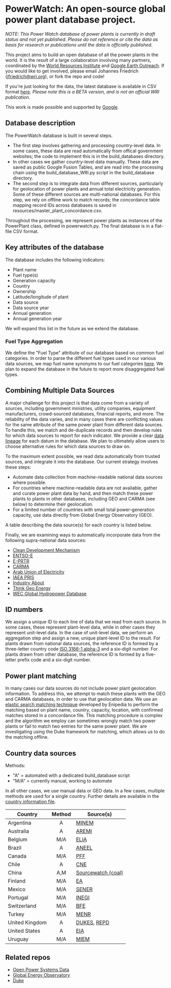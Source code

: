 # PowerWatch: An open-source global power plant database project.

*NOTE: This Power Watch database of power plants is currently in draft status and not yet published. Please do not reference or cite the data as basis for research or publications until the data is officially published.*

This project aims to build an open database of all the power plants in the world. It is the result of a large collaboration involving many partners, coordinated by the [World Resources Institute](https://www.wri.org/) and [Google Earth Outreach](https://www.google.com/earth/outreach/index.html). If you would like to get involved, please email Johannes Friedrich (jfriedrich@wri.org), or fork the repo and code!

If you're just looking for the data, the latest database is available in CSV format [here](https://github.com/wri/powerwatch/blob/master/output_database/). *Please note this is a BETA version, and is not an official WRI publication.*

This work is made possible and supported by [Google](https://www.google.com).

## Database description

The PowerWatch database is built in several steps. 

* The first step involves gathering and processing country-level data. In some cases, these data are read automatically from offical government websites; the code to implement this is in the build_databases directory.
* In other cases we gather country-level data manually. These data are saved as public Google Fusion Tables, and are read into the processing chain using the build_database_WRI.py script in the build_database directory. 
* The second step is to integrate data from different sources, particularly for geolocation of power plants and annual total electricity generation. Some of these different sources are multi-national databases. For this step, we rely on offline work to match records; the concordance table mapping record IDs across databases is saved in resources/master_plant_concordance.csv.

Throughout the processing, we represent power plants as instances of the PowerPlant class, defined in powerwatch.py. The final database is in a flat-file CSV format.

## Key attributes of the database

The database includes the following indicators:

* Plant name
* Fuel type(s)
* Generation capacity
* Country
* Ownership
* Latitude/longitude of plant
* Data source
* Data source year
* Annual generation
* Annual generation year

We will expand this list in the future as we extend the database.

### Fuel Type Aggregation

We define the "Fuel Type" attribute of our database based on common fuel categories. In order to parse the different fuel types used in our various data sources, we map fuel name synonyms to our fuel categories [here](https://github.com/wri/powerwatch/blob/master/resources/fuel_type_thesaurus.csv). We plan to expand the database in the future to report more disaggregated fuel types.

## Combining Multiple Data Sources

A major challenge for this project is that data come from a variety of sources, including government ministries, utility companies, equipment manufacturers, crowd-sourced databases, financial reports, and more. The reliability of the data varies, and in many cases there are conflicting values for the same attribute of the same power plant from different data sources. To handle this, we match and de-duplicate records and then develop rules for which data sources to report for each indicator. We provide a clear [data lineage](https://en.wikipedia.org/wiki/Data_lineage) for each datum in the database. We plan to ultimately allow users to choose alternative rules for which data sources to draw on.

To the maximum extent possible, we read data automatically from trusted sources, and integrate it into the database. Our current strategy involves these steps:

* Automate data collection from machine-readable national data sources where possible. 
* For countries where machine-readable data are not available, gather and curate power plant data by hand, and then match these power plants to plants in other databases, including GEO and CARMA (see below) to determine their geolocation.
* For a limited number of countries with small total power-generation capacity, use data directly from Global Energy Observatory (GEO). 

A table describing the data source(s) for each country is listed below.

Finally, we are examining ways to automatically incorporate data from the following supra-national data sources:

* [Clean Development Mechanism](https://cdm.unfccc.int/Projects/projsearch.html)
* [ENTSO-E](https://www.entsoe.eu/Pages/default.aspx)
* [E-PRTR](http://prtr.ec.europa.eu/)
* [CARMA](http://carma.org/)
* [Arab Union of Electricity](http://www.auptde.org/Default.aspx?lang=en)
* [IAEA PRIS](https://www.iaea.org/pris/)
* [Industry About](http://www.industryabout.com/energy)
* [Think Geo Energy](http://www.thinkgeoenergy.com/map/)
* [WEC Global Hydropower Database](https://www.worldenergy.org/data/resources/resource/hydropower/)

## ID numbers

We assign a unique ID to each line of data that we read from each source. In some cases, these represent plant-level data, while in other cases they represent unit-level data. In the case of unit-level data, we perform an aggregation step and assign a new, unique plant-level ID to the result. For plants drawn from national data sources, the reference ID is formed by a three-letter country code [ISO 3166-1 alpha-3](http://unstats.un.org/unsd/tradekb/Knowledgebase/Country-Code) and a six-digit number. For plants drawn from other database, the reference ID is formed by a five-letter prefix code and a six-digit number.

## Power plant matching

In many cases our data sources do not include power plant geolocation information. To address this, we attempt to match these plants with the GEO and CARMA databases, in order to use that geolocation data. We use an [elastic search matching technique](https://github.com/cbdavis/enipedia-search) developed by Enipedia to perform the matching based on plant name, country, capacity, location, with confirmed matches stored in a concordance file. This matching procedure is complex and the algorithm we employ can sometimes wrongly match two power plants or fail to match two entries for the same power plant. We are investigating using the Duke framework for matching, which allows us to do the matching offline.

## Country data sources

Methods:
* "A" = automated with a dedicated build_database script
* "M/A" = currently manual, working to automate

In all other cases, we use manual data or GEO data. In a few cases, multiple methods are used for a single country. Further details are available in the [country information file](https://github.com/wri/powerwatch/blob/master/resources/country_information.csv).


| Country 		| Method  | Source(s)   
| --------------|:-------:|-------------
| Argentina		| A 	  | [MINEM](http://datos.minem.gob.ar)
| Australia		| A 	  | [AREMI](http://nationalmap.gov.au/renewables/)
| Belgium       | M/A     | [ELIA](http://publications.elia.be/upload/ProductionParkOverview.html?TS=20120416193815)
| Brazil		| A 	  | [ANEEL](http://sigel.aneel.gov.br/kmz.html)
| Canada        | M/A     | [PFF](http://powerforthefuture.ca/electricity-411/electricity-map/)
| Chile 		| A  	  | [CNE](http://datos.energiaabierta.cne.cl/developers/)
| China   		| A,M  	  | [Sourcewatch (coal)](http://www.sourcewatch.org/index.php/Category:Existing_coal_plants_in_China)
| Finland       | M/A     | [EA](http://www.energiavirasto.fi/en/voimalaitosrekisteri)
| Mexico        | M/A     | [SENER](http://base.energia.gob.mx/dgaic/DA/P/DGPlaneacionInformacionEnergeticas/CapacidadInstaladaPlantasProceso/SENER_05_CapacidadInstaladaPlantasPorPlantasProceso-PMXE1C18.csv)
| Portugal      | M/A     | [INEGI](http://e2p.inegi.up.pt/#Tec7)
| Switzerland   | M/A     | [BFE](http://www.bfe.admin.ch/geoinformation/05061/05249/index.html?lang=en)
| Turkey        | M/A     | [MENR](http://www.enerji.gov.tr/en-US/Mainpage)
| United Kingdom | A   	  | [DUKES](https://www.gov.uk/government/collections/digest-of-uk-energy-statistics-dukes), [REPD](https://www.gov.uk/government/collections/renewable-energy-planning-data)
| United States | A   	  | [EIA](https://www.eia.gov/electricity/data/eia860/)
| Uruguay       | M/A     | [MIEM](http://www.miem.gub.uy/en/datos-abiertos)

 
## Related repos

* [Open Power Systems Data](https://github.com/Open-Power-System-Data/)
* [Global Energy Observatory](https://github.com/hariharshankar/pygeo)
* [Duke](https://github.com/larsga/Duke)
